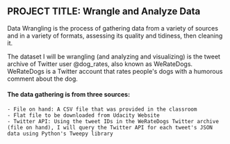 ## PROJECT TITLE: Wrangle and Analyze Data

Data Wrangling is the process of gathering data from a variety of sources and in a variety of formats, assessing its quality and tidiness, then cleaning it.

The dataset I will be wrangling (and analyzing and visualizing) is the tweet archive of Twitter user @dog_rates, also known as WeRateDogs. WeRateDogs is a Twitter account that rates people's dogs with a humorous comment about the dog.

#### The data gathering is from three sources:
	- File on hand: A CSV file that was provided in the classroom
	- Flat file to be downloaded from Udacity Website
	- Twitter API: Using the tweet IDs in the WeRateDogs Twitter archive (file on hand), I will query the Twitter API for each tweet's JSON data using Python's Tweepy library
	

